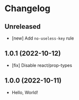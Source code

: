 # Changelog

## Unreleased

- [new] Add `no-useless-key` rule

## 1.0.1 (2022-10-12)

- [fix] Disable react/prop-types

## 1.0.0 (2022-10-11)

- Hello, World!
